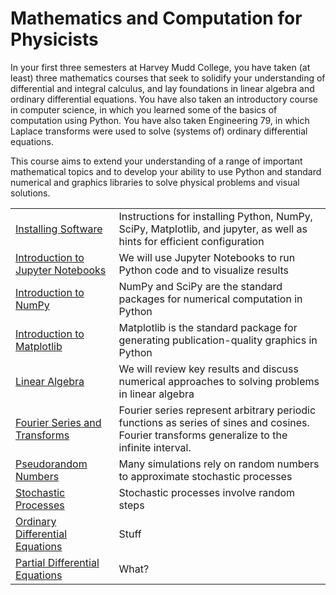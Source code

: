 # Mathematics and Computation for Physicists

In your first three semesters at Harvey Mudd College, you have taken (at least) three mathematics courses that seek to solidify your understanding of differential and integral calculus, and lay foundations in linear algebra and ordinary differential equations. You have also taken an introductory course in computer science, in which you learned some of the basics of computation using Python. You have also taken Engineering 79, in which Laplace transforms were used to solve (systems of) ordinary differential equations.

This course aims to extend your understanding of a range of important mathematical topics and to develop your ability to use Python and standard numerical and graphics libraries to solve physical problems and visual solutions.

<table class="nicetable">
  <tr>
    <td><a href="SW-Installation.html">Installing Software</a></td>
    <td>Instructions for installing Python, NumPy, SciPy, Matplotlib, and jupyter, as well as hints for efficient configuration</td>
  </tr>
  <tr>
    <td><a href="SW-Jupyter.html">Introduction to Jupyter Notebooks</a></td>
    <td>We will use Jupyter Notebooks to run Python code and to visualize results</td>
  </tr>
  <tr>
    <td><a href="SW-NumPy.html">Introduction to NumPy</a></td>
    <td>NumPy and SciPy are the standard packages for numerical computation in Python</td>
  </tr>
  <tr>
    <td><a href="SW-Matplotlib.html">Introduction to Matplotlib</a></td>
    <td>Matplotlib is the standard package for generating publication-quality graphics in Python</td>
  </tr>

  <tr class="sep">
    <td><a href="LA-LinearAlgebra.html">Linear Algebra</a></td>
    <td> We will review key results and discuss numerical approaches to solving problems in linear algebra </td>
  </tr>
  <tr>
    <td><a href="FO-Fourier.html">Fourier Series and Transforms</a></td>
    <td> Fourier series represent arbitrary periodic functions as series of sines and cosines. Fourier transforms generalize to the infinite interval. </td>
  </tr>
  <tr>
    <td><a href="ST-Random.html">Pseudorandom Numbers</a></td>
    <td> Many simulations rely on random numbers to approximate stochastic processes </td>
  </tr>
  <tr>
    <td><a href="ST-Stochastic.html">Stochastic Processes</a></td>
    <td>Stochastic processes involve random steps </td>
  </tr>
  <tr>
    <td><a href="DE-DEs.html">Ordinary Differential Equations</a></td>
    <td>Stuff</td>
  </tr>
  <tr>
    <td><a href="DE-PDEs.html">Partial Differential Equations</a></td>
    <td>What?</td>
  </tr>
</table>
